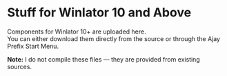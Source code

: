 # Stuff for Winlator 10 and Above

Components for Winlator 10+ are uploaded here.  
You can either download them directly from the source or through the Ajay Prefix Start Menu.

**Note:** I do not compile these files — they are provided from existing sources.
